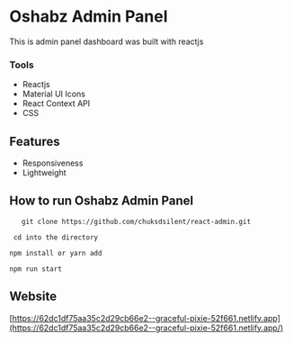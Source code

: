 # Oshabz Admin Panel

This is admin panel dashboard was built with reactjs

### Tools
* Reactjs
* Material UI Icons
* React Context API
* CSS

## Features

* Responsiveness
* Lightweight

## How to run Oshabz Admin Panel
 ``` 
    git clone https://github.com/chuksdsilent/react-admin.git 
```

 ```  cd into the directory ```

 ``` npm install or yarn add ```

 ``` npm run start ```
## Website

[https://62dc1df75aa35c2d29cb66e2--graceful-pixie-52f661.netlify.app](https://62dc1df75aa35c2d29cb66e2--graceful-pixie-52f661.netlify.app/)

